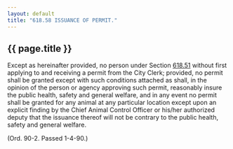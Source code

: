 ```yaml
---
layout: default 
title: "618.58 ISSUANCE OF PERMIT."
---
```


{{ page.title }}
----------------

Except as hereinafter provided, no person under Section
[618.51](2cbad659.html) without first applying to and receiving a permit
from the City Clerk; provided, no permit shall be granted except with
such conditions attached as shall, in the opinion of the person or
agency approving such permit, reasonably insure the public health,
safety and general welfare, and in any event no permit shall be granted
for any animal at any particular location except upon an explicit
finding by the Chief Animal Control Officer or his/her authorized deputy
that the issuance thereof will not be contrary to the public health,
safety and general welfare.

(Ord. 90-2. Passed 1-4-90.)
